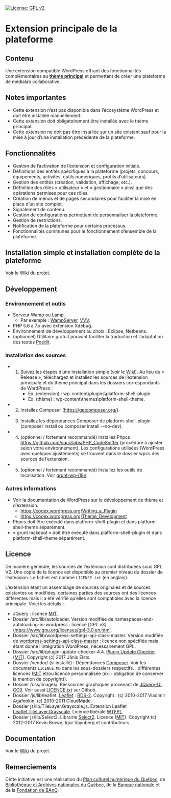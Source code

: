 [![License: GPL v2](https://img.shields.io/badge/License-GPL%20v2-blue.svg)](https://www.gnu.org/licenses/old-licenses/gpl-2.0.en.html)

# Extension principale de la plateforme

## Contenu

Une extension compatible WordPress offrant des fonctionnalités complémentaires au **[thème principal](https://github.com/medialab-banq/platform-shell-theme)** et permettant de créer une plateforme de médialab collaborative.

## Notes importantes

* Cette extension n’est pas disponible dans l’écosystème WordPress et doit être installée manuellement.
* Cette extension doit obligatoirement être installée avec le thème principal.
* Cette extension ne doit pas être installée sur un site existant sauf pour la mise à jour d’une installation précédente de la plateforme.

## Fonctionnalités

* Gestion de l’activation de l’extension et configuration initiale.
* Définitions des entités spécifiques à la plateforme (projets, concours, équipements, activités, outils numériques, profils d’utilisateurs).
* Gestion des entités (création, validation, affichage, etc.).
* Définition des rôles « utilisateur » et « gestionnaire » ainsi que des opérations permises pour ces rôles.
* Création de menus et de pages secondaires pour faciliter la mise en place d’un site complet.
* Signalement de contenu.
* Gestion de configurations permettant de personnaliser la plateforme.
* Gestion de restrictions.
* Notification de la plateforme pour certains processus.
* Fonctionnalités communes pour le fonctionnement d’ensemble de la plateforme.

## Installation simple et installation complète de la plateforme

Voir le [Wiki](https://github.com/medialab-banq/platform-shell-plugin/wiki) du projet.

## Développement

### Environnement et outils

* Serveur Wamp ou Lamp.
    * Par exemple : [WampServer](http://www.wampserver.com/), [VVV](https://github.com/Varying-Vagrant-Vagrants/VVV).
* PHP 5.6 à 7.x avec extension Xdebug.
* Environnement de développement au choix : Eclipse, Netbeans.
* (optionnel) Utilitaire gratuit pouvant faciliter la traduction et l’adaptation des textes [Poedit](https://poedit.net/).

### Installation des sources

* 1) Suivez les étapes d’une installation simple (voir le [Wiki](https://github.com/medialab-banq/platform-shell-plugin/wiki/Installation-simple)). Au lieu du « Release », téléchargez et installez les sources de l’extension principale et du thème principal dans les dossiers correspondants de WordPress :
     - Ex. (extension) : wp-content\plugins\platform-shell-plugin.
     - Ex. (thème) : wp-content\themes\platform-shell-theme.
* 2) Installez Composer (https://getcomposer.org/).
* 3) Installez les dépendances Composer de platform-shell-plugin (composer install ou composer install --no-dev).
* 4) (optionnel / fortement recommandé) Installez Phpcs https://github.com/squizlabs/PHP_CodeSniffer (procédure à ajuster selon votre environnement).
     Les configurations utilisées (WordPress avec quelques ajustements) se trouvent dans le dossier wpcs des sources de l’extension.
* 5) (optionnel / fortement recommandé) Installez les outils de localisation. Voir [grunt-wp-i18n](https://github.com/cedaro/grunt-wp-i18n).

### Autres informations

* Voir la documentation de WordPress sur le développement de thème et d’extension.
    * https://codex.wordpress.org/Writing_a_Plugin
    * https://codex.wordpress.org/Theme_Development
* Phpcs doit être exécuté dans platform-shell-plugin et dans platform-shell-theme séparément.
* « grunt makepot » doit être exécuté dans platform-shell-plugin et dans platform-shell-theme séparément.

## Licence

De manière générale, les sources de l’extension sont distribuées sous GPL V2.
Une copie de la licence est disponible au premier niveau du dossier de l’extension. Le fichier est nommé `LICENSE.txt` (en anglais).

L’extension étant un assemblage de sources originales et de sources existantes ou modifiées, certaines parties des sources ont des licences différentes mais il a été vérifié qu’elles sont compatibles avec la licence principale. Voici les détails :

* JQuery : licence [MIT](https://tldrlegal.com/license/mit-license).
* Dossier /src/lib/autoloader. Version modifiée de namespaces-and-autoloading-in-wordpress : licence [GPL v3](https://www.gnu.org/licenses/gpl-3.0.en.html.
* Dossier /src/lib/wordpress-settings-api-class-master. Version modifiée de [wordpress-settings-api-class-master](https://github.com/tareq1988/wordpress-settings-api-class) : licence non spécifiée mais étant donné l’intégration WordPress, nécessairement GPL.
* Dossier /src/lib/plugin-update-checker-4.4. [Plugin Update Checker](https://github.com/YahnisElsts/plugin-update-checker). ([MIT](https://tldrlegal.com/license/mit-license)). Copyright (c) 2017 Jānis Elsts.
* Dossier /vendor/ (si installé) : Dépendances [Composer](https://getcomposer.org/). Voir les documents `LICENCE.MD` dans les sous-dossiers respectifs. : différentes licences ([MIT](https://tldrlegal.com/license/mit-license) et/ou licence personnalisée (ex. : obligation de conserver la mention de copyright)).
* Dossier /css/images/. Ressources graphiques provenant de [JQuery-UI](https://github.com/jquery/jquery-ui). [CC0](http://creativecommons.org/publicdomain/zero/1.0/). Voir aussi [LICENCE.txt](https://github.com/jquery/jquery-ui/blob/master/LICENSE.txt) sur Github.
* Dossier /js/lib/leaflet. [Leaflet](http://leafletjs.com/) : [BDS-2](https://opensource.org/licenses/BSD-2-Clause). Copyright : (c) 2010-2017 Vladimir Agafonkin, (c) 2010-2011 CloudMade.
* Dossier js/lib/TileLayer.Grayscale.js. Extension Leaflet [Leaflet.TileLayer.Grayscale](https://github.com/Zverik/leaflet-grayscale). Licence libérale [WTFPL](http://www.wtfpl.net/).
* Dossier js/lib/Select2. Librairie [Select2](https://github.com/select2/select2). Licence ([MIT](https://tldrlegal.com/license/mit-license)). Copyright (c) 2012-2017 Kevin Brown, Igor Vaynberg et contributeurs.

## Documentation

Voir le [Wiki](https://github.com/medialab-banq/platform-shell-plugin/wiki) du projet.

## Remerciements

Cette initiative est une réalisation du [Plan culturel numérique du Québec](http://culturenumerique.mcc.gouv.qc.ca/), de [Bibliothèque et Archives nationales du Québec](http://www.banq.qc.ca), de la [Banque nationale](https://www.bnc.ca) et de la [Fondation de BAnQ](https://fondation.banq.qc.ca/).
